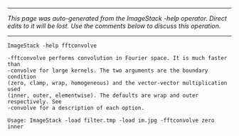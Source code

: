 
---

_This page was auto-generated from the ImageStack -help operator. Direct edits to it will be lost. Use the comments below to discuss this operation._

---

```
ImageStack -help fftconvolve

-fftconvolve performs convolution in Fourier space. It is much faster than
-convolve for large kernels. The two arguments are the boundary condition
(zero, clamp, wrap, homogeneous) and the vector-vector multiplication used
(inner, outer, elementwise). The defaults are wrap and outer respectively. See
-convolve for a description of each option.

Usage: ImageStack -load filter.tmp -load im.jpg -fftconvolve zero inner
```